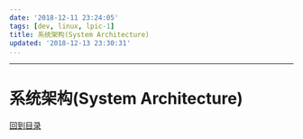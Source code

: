 ```yaml
---
date: '2018-12-11 23:24:05'
tags: [dev, linux, lpic-1]
title: 系统架构(System Architecture)
updated: '2018-12-13 23:30:31'
...
```

---
# 系统架构(System Architecture)
<!-- MarkdownTOC -->

<!-- /MarkdownTOC -->
[回到目录](../index.md)

